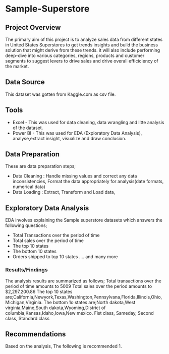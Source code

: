 # Sample-Superstore
## Project Overview
The primary aim of this project is to analyze sales data from different states in United States Superstores to get trends insights and build the business solution that might derive from these trends. it will also include performing deep-dive into various categories, regions, products and customer segments to suggest levers to drive sales and drive overall efficiciency of the market.
## Data Source
This dataset was gotten from Kaggle.com as csv file.
## Tools
- Excel - This was used for data cleaning, data wrangling and litte analysis of the dataset.
- Power BI - This was used for EDA (Exploratory Data Analysis), analyse,extract insight, visualize and draw conclusion.
 ## Data Preparation
  These are data preparation steps;
  - Data Cleaning : Handle missing values and correct any data inconsistencies, Format the data appropriately for analysis(date formats, numerical data)
  - Data Loading : Extract, Transform and Load data,
  ## Exploratory Data Analysis
  EDA involves explaining the Sample superstore datasets which answers the following questions;
  - Total Transactions over the period of time
  - Total sales over the period of time
  - The top 10 states
  - The bottom 10 states
  - Orders shipped to top 10 states .... and many more
 ### Results/Findings
 The analysis results are summarized as follows;
 Total transactions over the period of time amounts to 5009
 Total sales over the period amounts to $2,297,200.86
 The top 10 states are;California,Newyork,Texas,Washington,Pennsylvana,Florida,Illinois,Ohio,Michigan,Virginia.
 The bottom 1o states are;North dakota,West virginia,Maine,South dakota,Wyoming,District of columbia,Kansas,Idaho,Iowa,New mexico.
 Fist class, Sameday, Second class, Standard class
 ## Recommendations
 Based on the analysis, The following is recommended
 1. 
    
    
